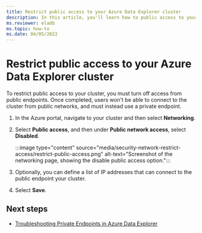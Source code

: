 ```yaml
---
title: Restrict public access to your Azure Data Explorer cluster
description: In this article, you'll learn how to public access to your Azure Data Explorer cluster.
ms.reviewer: eladb
ms.topic: how-to
ms.date: 04/05/2022
---
```


# Restrict public access to your Azure Data Explorer cluster

To restrict public access to your cluster, you must turn off access from public endpoints. Once completed, users won't be able to connect to the cluster from public networks, and must instead use a private endpoint.

1. In the Azure portal, navigate to your cluster and then select **Networking**.

1. Select **Public access**, and then under **Public network access**, select **Disabled**.

    :::image type="content" source="media/security-network-restrict-access/restrict-public-access.png" alt-text="Screenshot of the networking page, showing the disable public access option.":::

1. Optionally, you can define a list of IP addresses that can connect to the public endpoint your cluster.

1. Select **Save**.

## Next steps

* [Troubleshooting Private Endpoints in Azure Data Explorer](security-network-private-endpoint-troubleshoot.md)
